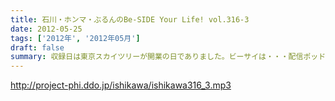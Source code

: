 ```yaml
---
title: 石川・ホンマ・ぶるんのBe-SIDE Your Life! vol.316-3
date: 2012-05-25
tags: ['2012年', '2012年05月']
draft: false
summary: 収録日は東京スカイツリーが開業の日でありました。ビーサイは・・・配信ポッドキャスト番組なもので電波塔とは無縁の存在ですね。ＮＡＭＡＥは朝からスカイツリーの下で・・・雨で寒くて５月も半ば過ぎなのに凍えてました。体調に異変が～～ＮＡＭＡＥ
---
```


http://project-phi.ddo.jp/ishikawa/ishikawa316_3.mp3
